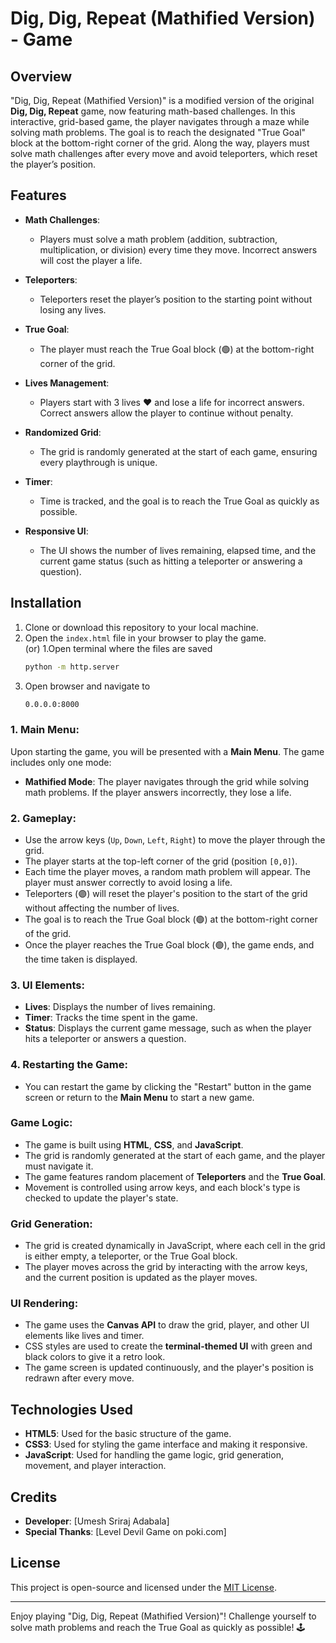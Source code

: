 # Dig, Dig, Repeat (Mathified Version) - Game

## Overview

"Dig, Dig, Repeat (Mathified Version)" is a modified version of the original **Dig, Dig, Repeat** game, now featuring math-based challenges. In this interactive, grid-based game, the player navigates through a maze while solving math problems. The goal is to reach the designated "True Goal" block at the bottom-right corner of the grid. Along the way, players must solve math challenges after every move and avoid teleporters, which reset the player’s position.

## Features

- **Math Challenges**: 
  - Players must solve a math problem (addition, subtraction, multiplication, or division) every time they move. Incorrect answers will cost the player a life.
  
- **Teleporters**: 
  - Teleporters reset the player’s position to the starting point without losing any lives.
  
- **True Goal**: 
  - The player must reach the True Goal block (🟢) at the bottom-right corner of the grid.
  
- **Lives Management**: 
  - Players start with 3 lives ❤️ and lose a life for incorrect answers. Correct answers allow the player to continue without penalty.
  
- **Randomized Grid**: 
  - The grid is randomly generated at the start of each game, ensuring every playthrough is unique.
  
- **Timer**: 
  - Time is tracked, and the goal is to reach the True Goal as quickly as possible.

- **Responsive UI**:
  - The UI shows the number of lives remaining, elapsed time, and the current game status (such as hitting a teleporter or answering a question).

## Installation

1. Clone or download this repository to your local machine.
2. Open the `index.html` file in your browser to play the game.   
   (or)
1.Open terminal where the files are saved
    ```bash
   python -m http.server
   ```
  2. Open browser and navigate to
     ```bash
     0.0.0.0:8000
     ```

### 1. Main Menu:
Upon starting the game, you will be presented with a **Main Menu**. The game includes only one mode:
- **Mathified Mode**: The player navigates through the grid while solving math problems. If the player answers incorrectly, they lose a life.

### 2. Gameplay:
- Use the arrow keys (`Up`, `Down`, `Left`, `Right`) to move the player through the grid.
- The player starts at the top-left corner of the grid (position `[0,0]`).
- Each time the player moves, a random math problem will appear. The player must answer correctly to avoid losing a life.
- Teleporters (🟣) will reset the player's position to the start of the grid without affecting the number of lives.
- The goal is to reach the True Goal block (🟢) at the bottom-right corner of the grid.
- Once the player reaches the True Goal block (🟢), the game ends, and the time taken is displayed.

### 3. UI Elements:
- **Lives**: Displays the number of lives remaining.
- **Timer**: Tracks the time spent in the game.
- **Status**: Displays the current game message, such as when the player hits a teleporter or answers a question.

### 4. Restarting the Game:
- You can restart the game by clicking the "Restart" button in the game screen or return to the **Main Menu** to start a new game.


### **Game Logic**:
- The game is built using **HTML**, **CSS**, and **JavaScript**.
- The grid is randomly generated at the start of each game, and the player must navigate it.
- The game features random placement of **Teleporters** and the **True Goal**.
- Movement is controlled using arrow keys, and each block's type is checked to update the player's state.

### **Grid Generation**:
- The grid is created dynamically in JavaScript, where each cell in the grid is either empty, a teleporter, or the True Goal block.
- The player moves across the grid by interacting with the arrow keys, and the current position is updated as the player moves.

### **UI Rendering**:
- The game uses the **Canvas API** to draw the grid, player, and other UI elements like lives and timer.
- CSS styles are used to create the **terminal-themed UI** with green and black colors to give it a retro look.
- The game screen is updated continuously, and the player's position is redrawn after every move.

## Technologies Used

- **HTML5**: Used for the basic structure of the game.
- **CSS3**: Used for styling the game interface and making it responsive.
- **JavaScript**: Used for handling the game logic, grid generation, movement, and player interaction.

## Credits

- **Developer**: [Umesh Sriraj Adabala]
- **Special Thanks**: [Level Devil Game on poki.com]

## License

This project is open-source and licensed under the [MIT License](LICENSE).

---

Enjoy playing "Dig, Dig, Repeat (Mathified Version)"! Challenge yourself to solve math problems and reach the True Goal as quickly as possible! 🕹️

